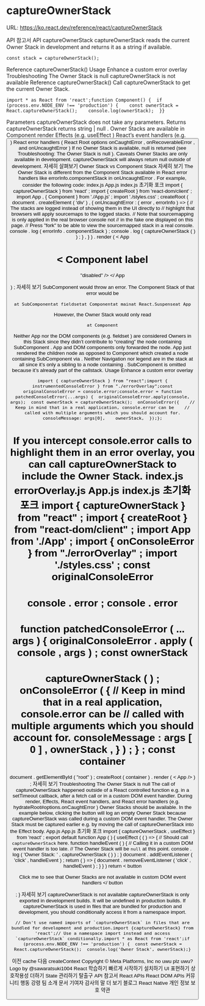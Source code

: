 # captureOwnerStack

URL: https://ko.react.dev/reference/react/captureOwnerStack

API 참고서
API
captureOwnerStack
captureOwnerStack
reads the current Owner Stack in development and returns it as a string if available.
```
const stack = captureOwnerStack();
```
Reference
captureOwnerStack()
Usage
Enhance a custom error overlay
Troubleshooting
The Owner Stack is
null
captureOwnerStack
is not available
Reference
captureOwnerStack()
Call
captureOwnerStack
to get the current Owner Stack.
```
import * as React from 'react';function Component() {  if (process.env.NODE_ENV !== 'production') {    const ownerStack = React.captureOwnerStack();    console.log(ownerStack);  }}
```
Parameters
captureOwnerStack
does not take any parameters.
Returns
captureOwnerStack
returns
string | null
.
Owner Stacks are available in
Component render
Effects (e.g.
useEffect
)
React’s event handlers (e.g.
<button onClick={...} />
)
React error handlers (
React Root options
onCaughtError
,
onRecoverableError
, and
onUncaughtError
)
If no Owner Stack is available,
null
is returned (see
Troubleshooting: The Owner Stack is
null
).
Caveats
Owner Stacks are only available in development.
captureOwnerStack
will always return
null
outside of development.
자세히 살펴보기
Owner Stack vs Component Stack
자세히 보기
The Owner Stack is different from the Component Stack available in React error handlers like
errorInfo.componentStack
in
onUncaughtError
.
For example, consider the following code:
index.js
App.js
index.js
초기화
포크
import
{
captureOwnerStack
}
from
'react'
;
import
{
createRoot
}
from
'react-dom/client'
;
import
App
,
{
Component
}
from
'./App.js'
;
import
'./styles.css'
;
createRoot
(
document
.
createElement
(
'div'
)
,
{
onUncaughtError
:
(
error
,
errorInfo
)
=>
{
// The stacks are logged instead of showing them in the UI directly to
// highlight that browsers will apply sourcemaps to the logged stacks.
// Note that sourcemapping is only applied in the real browser console not
// in the fake one displayed on this page.
// Press "fork" to be able to view the sourcemapped stack in a real console.
console
.
log
(
errorInfo
.
componentStack
)
;
console
.
log
(
captureOwnerStack
(
)
)
;
}
,
}
)
.
render
(
<
App
>
<
Component
label
=
"disabled"
/>
</
App
>
)
;
자세히 보기
SubComponent
would throw an error.
The Component Stack of that error would be
```
at SubComponentat fieldsetat Componentat mainat React.Suspenseat App
```
However, the Owner Stack would only read
```
at Component
```
Neither
App
nor the DOM components (e.g.
fieldset
) are considered Owners in this Stack since they didn’t contribute to “creating” the node containing
SubComponent
.
App
and DOM components only forwarded the node.
App
just rendered the
children
node as opposed to
Component
which created a node containing
SubComponent
via
<SubComponent />
.
Neither
Navigation
nor
legend
are in the stack at all since it’s only a sibling to a node containing
<SubComponent />
.
SubComponent
is omitted because it’s already part of the callstack.
Usage
Enhance a custom error overlay
```
import { captureOwnerStack } from "react";import { instrumentedConsoleError } from "./errorOverlay";const originalConsoleError = console.error;console.error = function patchedConsoleError(...args) {  originalConsoleError.apply(console, args);  const ownerStack = captureOwnerStack();  onConsoleError({    // Keep in mind that in a real application, console.error can be    // called with multiple arguments which you should account for.    consoleMessage: args[0],    ownerStack,  });};
```
If you intercept
console.error
calls to highlight them in an error overlay, you can call
captureOwnerStack
to include the Owner Stack.
index.js
errorOverlay.js
App.js
index.js
초기화
포크
import
{
captureOwnerStack
}
from
"react"
;
import
{
createRoot
}
from
"react-dom/client"
;
import
App
from
'./App'
;
import
{
onConsoleError
}
from
"./errorOverlay"
;
import
'./styles.css'
;
const
originalConsoleError
=
console
.
error
;
console
.
error
=
function
patchedConsoleError
(
...
args
)
{
originalConsoleError
.
apply
(
console
,
args
)
;
const
ownerStack
=
captureOwnerStack
(
)
;
onConsoleError
(
{
// Keep in mind that in a real application, console.error can be
// called with multiple arguments which you should account for.
consoleMessage
:
args
[
0
]
,
ownerStack
,
}
)
;
}
;
const
container
=
document
.
getElementById
(
"root"
)
;
createRoot
(
container
)
.
render
(
<
App
/>
)
;
자세히 보기
Troubleshooting
The Owner Stack is
null
The call of
captureOwnerStack
happened outside of a React controlled function e.g. in a
setTimeout
callback, after a
fetch
call or in a custom DOM event handler. During render, Effects, React event handlers, and React error handlers (e.g.
hydrateRoot#options.onCaughtError
) Owner Stacks should be available.
In the example below, clicking the button will log an empty Owner Stack because
captureOwnerStack
was called during a custom DOM event handler. The Owner Stack must be captured earlier e.g. by moving the call of
captureOwnerStack
into the Effect body.
App.js
App.js
초기화
포크
import
{
captureOwnerStack
,
useEffect
}
from
'react'
;
export
default
function
App
(
)
{
useEffect
(
(
)
=>
{
// Should call `captureOwnerStack` here.
function
handleEvent
(
)
{
// Calling it in a custom DOM event handler is too late.
// The Owner Stack will be `null` at this point.
console
.
log
(
'Owner Stack: '
,
captureOwnerStack
(
)
)
;
}
document
.
addEventListener
(
'click'
,
handleEvent
)
;
return
(
)
=>
{
document
.
removeEventListener
(
'click'
,
handleEvent
)
;
}
}
)
return
<
button
>
Click me to see that Owner Stacks are not available in custom DOM event handlers
</
button
>
;
}
자세히 보기
captureOwnerStack
is not available
captureOwnerStack
is only exported in development builds. It will be
undefined
in production builds. If
captureOwnerStack
is used in files that are bundled for production and development, you should conditionally access it from a namespace import.
```
// Don't use named imports of `captureOwnerStack` in files that are bundled for development and production.import {captureOwnerStack} from 'react';// Use a namespace import instead and access `captureOwnerStack` conditionally.import * as React from 'react';if (process.env.NODE_ENV !== 'production') {  const ownerStack = React.captureOwnerStack();  console.log('Owner Stack', ownerStack);}
```
이전
cache
다음
createContext
Copyright © Meta Platforms, Inc
no uwu plz
uwu?
Logo by
@sawaratsuki1004
React 학습하기
빠르게 시작하기
설치하기
UI 표현하기
상호작용성 더하기
State 관리하기
탈출구
API 참고서
React APIs
React DOM APIs
커뮤니티
행동 강령
팀 소개
문서 기여자
감사의 말
더 보기
블로그
React Native
개인 정보 보호
약관